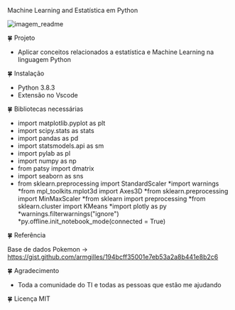 Machine Learning and  Estatística em Python

![imagem_readme](https://user-images.githubusercontent.com/61422039/88608141-6d238d00-d057-11ea-9ac0-628edabe72fd.jpg)

🍀 Projeto

* Aplicar conceitos relacionados a estatística e Machine Learning na linguagem Python

🍀 Instalação

* Python 3.8.3
* Extensão no Vscode

🍀 Bibliotecas necessárias

* import matplotlib.pyplot as plt
* import scipy.stats as stats
* import pandas as pd
* import statsmodels.api as sm
* import pylab as pl
* import numpy as np
* from patsy import dmatrix 
* import seaborn as sns
* from sklearn.preprocessing import StandardScaler
*import warnings
*from mpl_toolkits.mplot3d import Axes3D
*from sklearn.preprocessing import MinMaxScaler
*from sklearn import preprocessing
*from sklearn.cluster import KMeans
*import plotly as py
*warnings.filterwarnings("ignore")
*py.offline.init_notebook_mode(connected = True)


🍀 Referência

Base de dados Pokemon -> https://gist.github.com/armgilles/194bcff35001e7eb53a2a8b441e8b2c6


🍀 Agradecimento

* Toda a comunidade do TI  e todas as pessoas que estão me ajudando

🍀 Licença MIT
